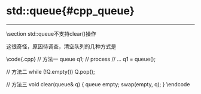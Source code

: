 std::queue{#cpp_queue}
======================

<hr>
\section std::queue不支持clear()操作

这很奇怪，原因待调查，清空队列的几种方式是

\code{.cpp}
// 方法一
queue<int> q1;
// process
// ...
q1 = queue<int>();

// 方法二
while (!Q.empty()) Q.pop();

// 方法三
void clear(queue<int>& q) {
	queue<int> empty;
	swap(empty, q);
}
\endcode